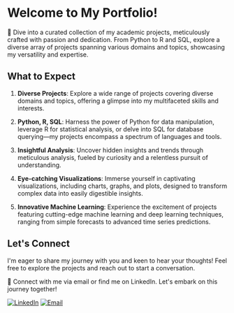 # Welcome to My Portfolio!

🚀 Dive into a curated collection of my academic projects, meticulously crafted with passion and dedication. From Python to R and SQL, explore a diverse array of projects spanning various domains and topics, showcasing my versatility and expertise.

## What to Expect

1. **Diverse Projects**: Explore a wide range of projects covering diverse domains and topics, offering a glimpse into my multifaceted skills and interests.

2. **Python, R, SQL**: Harness the power of Python for data manipulation, leverage R for statistical analysis, or delve into SQL for database querying—my projects encompass a spectrum of languages and tools.

3. **Insightful Analysis**: Uncover hidden insights and trends through meticulous analysis, fueled by curiosity and a relentless pursuit of understanding.

4. **Eye-catching Visualizations**: Immerse yourself in captivating visualizations, including charts, graphs, and plots, designed to transform complex data into easily digestible insights.

5. **Innovative Machine Learning**: Experience the excitement of projects featuring cutting-edge machine learning and deep learning techniques, ranging from simple forecasts to advanced time series predictions.

## Let's Connect

I'm eager to share my journey with you and keen to hear your thoughts! Feel free to explore the projects and reach out to start a conversation.

📧 Connect with me via email or find me on LinkedIn. Let's embark on this journey together!

[![LinkedIn](https://img.shields.io/badge/LinkedIn-Profile-blue?logo=linkedin)](https://www.linkedin.com/in/inoue-masaya/)
[![Email](https://img.shields.io/badge/Email-Contact-green?logo=gmail)](mailto:masaya.mishima.23@gmail.com)





